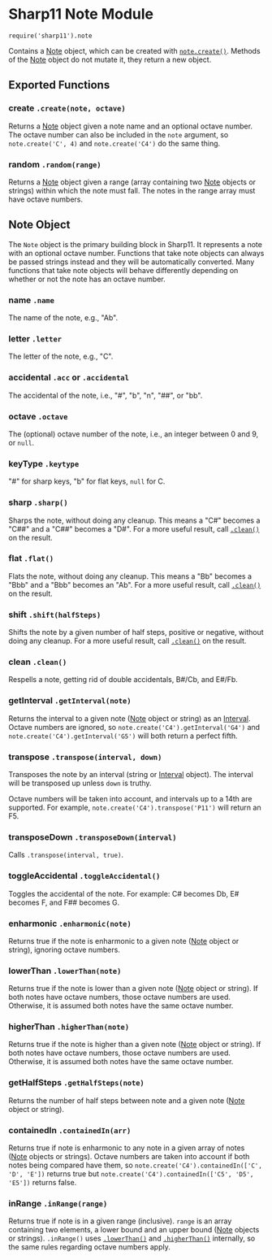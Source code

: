 # Sharp11 Note Module
`require('sharp11').note`

Contains a [Note](#note-object) object, which can be created with [`note.create()`](#module-create).  Methods of the [Note](#note-object) object do not mutate it, they return a new object.

## <a name="module"></a> Exported Functions
### <a name="module-create"></a> create `.create(note, octave)`
Returns a [Note](#note-object) object given a note name and an optional octave number.  The octave number can also be included in the `note` argument, so `note.create('C', 4)` and `note.create('C4')` do the same thing.

### <a name="module-random"></a> random `.random(range)`
Returns a [Note](#note-object) object given a range (array containing two [Note](#note-object) objects or strings) within which the note must fall.  The notes in the range array must have octave numbers.

## <a name="note-object"></a> Note Object
The `Note` object is the primary building block in Sharp11.  It represents a note with an optional octave number.  Functions that take note objects can always be passed strings instead and they will be automatically converted.  Many functions that take note objects will behave differently depending on whether or not the note has an octave number.

### <a name="note-name"></a> name `.name`
The name of the note, e.g., "Ab".

### <a name="note-letter"></a> letter `.letter`
The letter of the note, e.g., "C".

### <a name="note-acc"></a> accidental `.acc` or `.accidental`
The accidental of the note, i.e., "#", "b", "n", "##", or "bb".

### <a name="note-octave"></a> octave `.octave`
The (optional) octave number of the note, i.e., an integer between 0 and 9, or `null`.

### <a name="note-key-type"></a> keyType `.keytype`
"#" for sharp keys, "b" for flat keys, `null` for C.

### <a name="note-sharp"></a> sharp `.sharp()`
Sharps the note, without doing any cleanup.  This means a "C#" becomes a "C##" and a "C##" becomes a "D#".  For a more useful result, call [`.clean()`](#note-clean) on the result.

### <a name="note-flat"></a> flat `.flat()`
Flats the note, without doing any cleanup.  This means a "Bb" becomes a "Bbb" and a "Bbb" becomes an "Ab".  For a more useful result, call [`.clean()`](#note-clean) on the result.

### <a name="note-shift"></a> shift `.shift(halfSteps)`
Shifts the note by a given number of half steps, positive or negative, without doing any cleanup.  For a more useful result, call [`.clean()`](#note-clean) on the result.

### <a name="note-clean"></a> clean `.clean()`
Respells a note, getting rid of double accidentals, B#/Cb, and E#/Fb.

### <a name="note-get-interval"></a>getInterval `.getInterval(note)`
Returns the interval to a given note ([Note](#note-object) object or string) as an [Interval](../docs/README.md#interval).  Octave numbers are ignored, so `note.create('C4').getInterval('G4')` and `note.create('C4').getInterval('G5')` will both return a perfect fifth.

### <a name="note-transpose"></a> transpose `.transpose(interval, down)`
Transposes the note by an interval (string or [Interval](../docs/README.md#interval) object).  The interval will be transposed up unless `down` is truthy.

Octave numbers will be taken into account, and intervals up to a 14th are supported.  For example, `note.create('C4').transpose('P11')` will return an F5.

### <a name="note-transpose-down"></a> transposeDown `.transposeDown(interval)`
Calls `.transpose(interval, true)`.

### <a name="note-toggle-accidental"> toggleAccidental `.toggleAccidental()`
Toggles the accidental of the note.  For example: C# becomes Db, E# becomes F, and F## becomes G.

### <a name="note-enharmonic"> enharmonic `.enharmonic(note)`
Returns true if the note is enharmonic to a given note ([Note](#note-object) object or string), ignoring octave numbers.

### <a name="note-lower-than"></a> lowerThan `.lowerThan(note)`
Returns true if the note is lower than a given note ([Note](#note-object) object or string).  If both notes have octave numbers, those octave numbers are used.  Otherwise, it is assumed both notes have the same octave number.

### <a name="note-higher-than"></a> higherThan `.higherThan(note)`
Returns true if the note is higher than a given note ([Note](#note-object) object or string).  If both notes have octave numbers, those octave numbers are used.  Otherwise, it is assumed both notes have the same octave number.

### <a name="note-get-half-steps"></a> getHalfSteps `.getHalfSteps(note)`
Returns the number of half steps between note and a given note ([Note](#note-object) object or string).

### <a name="note-contained-in"></a> containedIn `.containedIn(arr)`
Returns true if note is enharmonic to any note in a given array of notes ([Note](#note-object) objects or strings).  Octave numbers are taken into account if both notes being compared have them, so `note.create('C4').containedIn(['C', 'D', 'E'])` returns true but `note.create('C4').containedIn(['C5', 'D5', 'E5'])` returns false.

### <a name="note-in-range"></a> inRange `.inRange(range)`
Returns true if note is in a given range (inclusive).  `range` is an array containing two elements, a lower bound and an upper bound ([Note](#note-object) objects or strings).  `.inRange()` uses [`.lowerThan()`](#note-lower-than) and [`.higherThan()`](#note-higher-than) internally, so the same rules regarding octave numbers apply.
